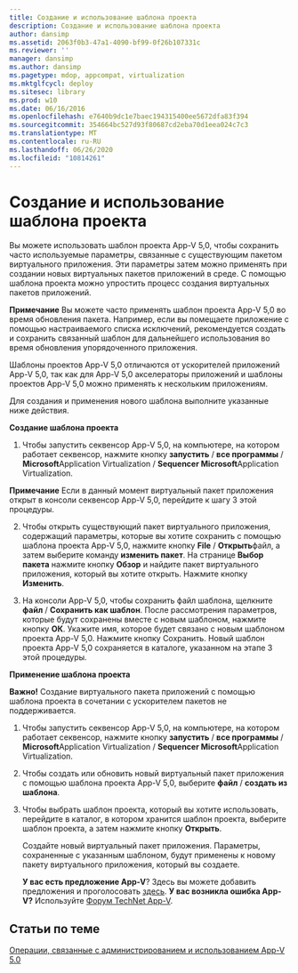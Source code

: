 ```yaml
---
title: Создание и использование шаблона проекта
description: Создание и использование шаблона проекта
author: dansimp
ms.assetid: 2063f0b3-47a1-4090-bf99-0f26b107331c
ms.reviewer: ''
manager: dansimp
ms.author: dansimp
ms.pagetype: mdop, appcompat, virtualization
ms.mktglfcycl: deploy
ms.sitesec: library
ms.prod: w10
ms.date: 06/16/2016
ms.openlocfilehash: e7640b9dc1e7baec194315400ee5672dfa83f394
ms.sourcegitcommit: 354664bc527d93f80687cd2eba70d1eea024c7c3
ms.translationtype: MT
ms.contentlocale: ru-RU
ms.lasthandoff: 06/26/2020
ms.locfileid: "10814261"
---
```

# Создание и использование шаблона проекта


Вы можете использовать шаблон проекта App-V 5,0, чтобы сохранить часто используемые параметры, связанные с существующим пакетом виртуального приложения. Эти параметры затем можно применять при создании новых виртуальных пакетов приложений в среде. С помощью шаблона проекта можно упростить процесс создания виртуальных пакетов приложений.

**Примечание**  Вы можете часто применять шаблон проекта App-V 5,0 во время обновления пакета. Например, если вы помещаете приложение с помощью настраиваемого списка исключений, рекомендуется создать и сохранить связанный шаблон для дальнейшего использования во время обновления упорядоченного приложения.

Шаблоны проектов App-V 5,0 отличаются от ускорителей приложений App-V 5,0, так как для App-V 5,0 акселераторы приложений и шаблоны проектов App-V 5,0 можно применять к нескольким приложениям.

Для создания и применения нового шаблона выполните указанные ниже действия.

**Создание шаблона проекта**

1.  Чтобы запустить секвенсор App-V 5,0, на компьютере, на котором работает секвенсор, нажмите кнопку **запустить**  /  **все программы**  /  **Microsoft**Application Virtualization  /  **Sequencer Microsoft**Application Virtualization.

**Примечание**  Если в данный момент виртуальный пакет приложения открыт в консоли секвенсор App-V 5,0, перейдите к шагу 3 этой процедуры.

2. Чтобы открыть существующий пакет виртуального приложения, содержащий параметры, которые вы хотите сохранить с помощью шаблона проекта App-V 5,0, нажмите кнопку **File**  /  **Открыть**файл, а затем выберите команду **изменить пакет**. На странице **Выбор пакета** нажмите кнопку **Обзор** и найдите пакет виртуального приложения, который вы хотите открыть. Нажмите кнопку **Изменить**.

3. На консоли App-V 5,0, чтобы сохранить файл шаблона, щелкните **файл**  /  **Сохранить как шаблон**. После рассмотрения параметров, которые будут сохранены вместе с новым шаблоном, нажмите кнопку **ОК**. Укажите имя, которое будет связано с новым шаблоном проекта App-V 5,0. Нажмите кнопку Сохранить.
   Новый шаблон проекта App-V 5,0 сохраняется в каталоге, указанном на этапе 3 этой процедуры.

**Применение шаблона проекта**

**Важно!**  Создание виртуального пакета приложений с помощью шаблона проекта в сочетании с ускорителем пакетов не поддерживается.

1.  Чтобы запустить секвенсор App-V 5,0, на компьютере, на котором работает секвенсор, нажмите кнопку **запустить**  /  **все программы**  /  **Microsoft**Application Virtualization  /  **Sequencer Microsoft**Application Virtualization.

2.  Чтобы создать или обновить новый виртуальный пакет приложения с помощью шаблона проекта App-V 5,0, выберите **файл**  /  **создать из шаблона**.

3.  Чтобы выбрать шаблон проекта, который вы хотите использовать, перейдите в каталог, в котором хранится шаблон проекта, выберите шаблон проекта, а затем нажмите кнопку **Открыть**.

    Создайте новый виртуальный пакет приложения. Параметры, сохраненные с указанным шаблоном, будут применены к новому пакету виртуального приложения, который вы создаете.

    **У вас есть предложение App-V**? Здесь вы можете добавить предложения и проголосовать [здесь](http://appv.uservoice.com/forums/280448-microsoft-application-virtualization). **У вас возникла ошибка App-V?** Используйте [Форум TechNet App-V](https://social.technet.microsoft.com/Forums/home?forum=mdopappv).

## Статьи по теме


[Операции, связанные с администрированием и использованием App-V 5.0](operations-for-app-v-50.md)









